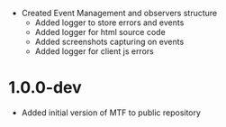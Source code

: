 * Created Event Management and observers structure
  * Added logger to store errors and events
  * Added logger for html source code
  * Added screenshots capturing on events
  * Added logger for client js errors

1.0.0-dev
=============
* Added initial version of MTF to public repository
